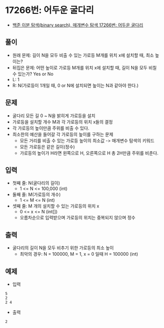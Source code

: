 # 17266번: 어두운 굴다리
- [백준 이분 탐색(binary search), 매개변수 탐색 17266번: 어두운 굴다리](https://www.acmicpc.net/problem/17266)

## 풀이
- 원래 문제: 길이 N을 모두 비출 수 있는 가로등 M개를 위치 x에 설치할 때, 최소 높이는?
- 뒤집은 문제: 어떤 높이로 가로등 M개를 위치 x에 설치할 때, 길이 N을 모두 비칠 수 있는가? Yes or No
- L: 1
- R: N(가로등이 1개일 때, 0 or N에 설치되면 높이는 N과 같아야 한다.)


## 문제
- 굴다리 모든 길 0 ~ N을 밝히게 가로등을 설치
- 가로등을 설치할 개수 M과 각 가로등의 위치 x들의 결정
- 각 가로등의 높이만큼 주위를 비출 수 있다.
- 최소한의 예산을 들어갈 각 가로등의 높이를 구하는 문제
  - 모든 거리를 비출 수 있는 가로등 높이의 최소값 -> 매개변수 탐색의 키워드
  - 모든 가로등은 같은 길이(정수)
  - 가로등의 높이가 H라면 왼쪽으로 H, 오른쪽으로 H 총 2H만큼 주위를 비춘다.

## 입력
- 첫째 줄: N(굴다리의 길이)
  - 1 <= N <= 100,000 (int)
- 둘째 줄: M(가로등의 개수)
  - 1 <= M <= N (int)
- 셋째 줄: M 개의 설치할 수 있는 가로등의 위치 x
  - 0 <= x <= N (int[])
  - 오름차순으로 입력받으며 가로등의 위치는 중복되지 않으며 정수

## 출력
- 굴다리의 길이 N을 모두 비추기 위한 가로등의 최소 높이
  - 최악의 경우: N = 100000, M = 1, x = 0 일때 H = 100000 (int)

## 예제
- 입력
```text
5
2
2 4
```
- 출력
```text
2
```
